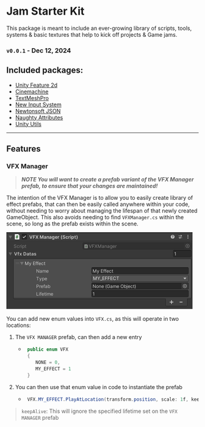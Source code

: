 # Jam Starter Kit
This package is meant to include an ever-growing library of scripts, tools, systems & basic textures that help to kick off
projects & Game jams.

### `v0.0.1` - Dec 12, 2024

## Included packages:
- [Unity Feature 2d](https://docs.unity3d.com/6000.0/Documentation/Manual/2DFeature.html)
- [Cinemachine](https://docs.unity3d.com/Packages/com.unity.cinemachine@2.3/manual/CinemachineOverview.html)
- [TextMeshPro](https://docs.unity3d.com/Packages/com.unity.ugui@2.0/manual/TextMeshPro/index.html)
- [New Input System](https://docs.unity3d.com/Packages/com.unity.inputsystem@1.11/manual/index.html)
- [Newtonsoft JSON](https://docs.unity3d.com/Packages/com.unity.nuget.newtonsoft-json@3.2/manual/index.html)
- [Naughty Attributes](https://github.com/dbrizov/NaughtyAttributes)
- [Unity Utils](https://github.com/ayellowpaper/SerializedDictionary)
---
 
## Features
### VFX Manager
> **_NOTE You will want to create a prefab variant of the VFX Manager prefab, to ensure that your changes are maintained!_**

The intention of the VFX Manager is to allow you to easily create library of effect prefabs, that can then be easily called
anywhere within your code, without needing to worry about managing the lifespan of that newly created GameObject. This
also avoids needing to find `VFXManager.cs` within the scene, so long as the prefab exists within the scene.

![VFX Manager](Documentation~/Images/vfx_manager.PNG)

You can add new enum values into `VFX.cs`, as this will operate in two locations:

1. The `VFX MANAGER` prefab, can then add a new entry
   - ```csharp
      public enum VFX
      {
         NONE = 0,
         MY_EFFECT = 1
      }      
2. You can then use that enum value in code to instantiate the prefab 
   - ```csharp
      VFX.MY_EFFECT.PlayAtLocation(transform.position, scale: 1f, keepAlive: false);

> `keepAlive`: This will ignore the specified lifetime set on the `VFX MANAGER` prefab